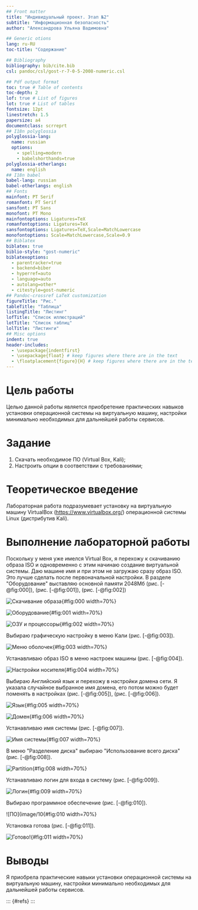 ```yaml
---
## Front matter
title: "Индивидуальный проект. Этап №2"
subtitle: "Информационная безопасность"
author: "Александрова Ульяна Вадимовна"

## Generic otions
lang: ru-RU
toc-title: "Содержание"

## Bibliography
bibliography: bib/cite.bib
csl: pandoc/csl/gost-r-7-0-5-2008-numeric.csl

## Pdf output format
toc: true # Table of contents
toc-depth: 2
lof: true # List of figures
lot: true # List of tables
fontsize: 12pt
linestretch: 1.5
papersize: a4
documentclass: scrreprt
## I18n polyglossia
polyglossia-lang:
  name: russian
  options:
	- spelling=modern
	- babelshorthands=true
polyglossia-otherlangs:
  name: english
## I18n babel
babel-lang: russian
babel-otherlangs: english
## Fonts
mainfont: PT Serif
romanfont: PT Serif
sansfont: PT Sans
monofont: PT Mono
mainfontoptions: Ligatures=TeX
romanfontoptions: Ligatures=TeX
sansfontoptions: Ligatures=TeX,Scale=MatchLowercase
monofontoptions: Scale=MatchLowercase,Scale=0.9
## Biblatex
biblatex: true
biblio-style: "gost-numeric"
biblatexoptions:
  - parentracker=true
  - backend=biber
  - hyperref=auto
  - language=auto
  - autolang=other*
  - citestyle=gost-numeric
## Pandoc-crossref LaTeX customization
figureTitle: "Рис."
tableTitle: "Таблица"
listingTitle: "Листинг"
lofTitle: "Список иллюстраций"
lotTitle: "Список таблиц"
lolTitle: "Листинги"
## Misc options
indent: true
header-includes:
  - \usepackage{indentfirst}
  - \usepackage{float} # keep figures where there are in the text
  - \floatplacement{figure}{H} # keep figures where there are in the text
---
```


# Цель работы

Целью данной работы является приобретение практических навыков установки операционной системы на виртуальную машину, настройки минимально необходимых для дальнейшей работы сервисов.

# Задание

1. Скачать необходимое ПО (Virtual Box, Kali);
2. Настроить опции в соответствии с требованиями;

# Теоретическое введение

Лабораторная работа подразумевает установку на виртуальную машину VirtualBox (https://www.virtualbox.org/) операционной системы Linux (дистрибутив Kali).


# Выполнение лабораторной работы

Поскольку у меня уже имелся Virtual Box,  я перехожу к скачиванию образа ISO и одновременно с этим начинаю создание виртуальной системы. Даю машине имя и при этом не загружаю сразу образ ISO. Это лучше сделать после первоначальной настройки. В разделе "Оборудование" выставляю основной памяти 2048Мб (рис. [-@fig:000]), (рис. [-@fig:001]), (рис. [-@fig:002])

![Скачивание образа](image/0){#fig:000 width=70%}

![Оборудование](image/1){#fig:001 width=70%}

![ОЗУ и процессоры](image/2){#fig:002 width=70%}

Выбираю графическую настройку в меню Кали (рис. [-@fig:003]).

![Меню оболочек](image/3){#fig:003 width=70%}

Устанавливаю образ ISO в меню настроек машины (рис. [-@fig:004]).

![Настройки носителя](image/4){#fig:004 width=70%}

Выбираю Английский язык и перехожу в настройки домена сети. Я указала случайное выбранное имя домена, его потом можно будет поменять в настройках (рис. [-@fig:005]), (рис. [-@fig:006]).

![Язык](image/5){#fig:005 width=70%}

![Домен](image/6){#fig:006 width=70%}

Устанавливаю имя системы  (рис. [-@fig:007]).

![Имя системы](image/7){#fig:007 width=70%}

В меню "Разделение диска" выбираю "Использование всего диска"  (рис. [-@fig:008]).

![Partition](image/8){#fig:008 width=70%}

Устанавливаю логин для входа в систему (рис. [-@fig:009]).

![Логин](image/9){#fig:009 width=70%}

Выбираю программное обеспечение (рис. [-@fig:010]).

![ПО](image/10{#fig:010 width=70%}

Установка готова (рис. [-@fig:011]).

![Готово!](image/11){#fig:011 width=70%}

# Выводы

Я приобрела практические навыки установки операционной системы на виртуальную машину, настройки минимально необходимых для дальнейшей работы сервисов.

::: {#refs}
:::
